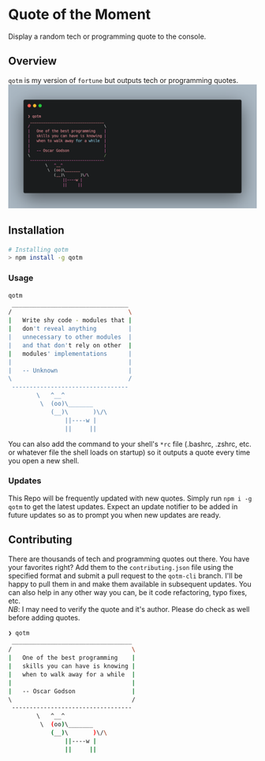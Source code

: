 # Quote of the Moment
Display a random tech or programming quote to the console.

## Overview
`qotm` is my version of `fortune` but outputs tech or programming quotes.
![qotm command preview](./images/preview.png)

## Installation
```sh
# Installing qotm
> npm install -g qotm
```
### Usage
```sh
qotm
 _________________________________
/                                 \
|   Write shy code - modules that |
|   don't reveal anything         |
|   unnecessary to other modules  |
|   and that don't rely on other  |
|   modules' implementations      |
|                                 |
|   -- Unknown                    |
\                                 /
 ---------------------------------
        \   ^__^
         \  (oo)\_______
            (__)\       )\/\
                ||----w |
                ||     ||
```
You can also add the command to your shell's `*rc` file (.bashrc, .zshrc, etc. or whatever file the shell loads on startup) so it outputs a quote every time you open a new shell.

### Updates
This Repo will be frequently updated with new quotes. Simply run `npm i -g qotm` to get the latest updates. Expect an update notifier to be added in future updates so as to prompt you when new updates are ready.

## Contributing
There are thousands of tech and programming quotes out there. You have your favorites right? Add them to the `contributing.json` file using the specified format and submit a pull request to the `qotm-cli` branch. I'll be happy to pull them in and make them available in subsequent updates. You can also help in any other way you can, be it code refactoring, typo fixes, etc. <br>
*NB*: I may need to verify the quote and it's author. Please do check as well before adding quotes. 

```sh
❯ qotm
 __________________________________
/                                  \
|   One of the best programming    |
|   skills you can have is knowing |
|   when to walk away for a while  |
|                                  |
|   -- Oscar Godson                |
\                                  /
 ----------------------------------
        \   ^__^
         \  (oo)\_______
            (__)\       )\/\
                ||----w |
                ||     ||
```
